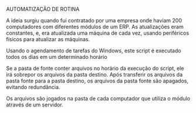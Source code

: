 AUTOMATIZAÇÃO DE ROTINA

A ideia surgiu quando fui contratado por uma empresa onde haviam 200 computadores com diferentes módulos de um ERP. As atualizações eram constantes, e, era atualizada uma máquina de cada vez, usando periféricos físicos para atualizar as máquinas.

Usando o agendamento de tarefas do Windows, este script é executado todos os dias em um determinado horário

Se a pasta de fonte conter arquivos no horário da execução do script, ele irá sobrepor os arquivos da pasta destino. Após transferir os arquivos da pasta fonte para a pasta destino, os arquivos da pasta fonte são apagados, evitando redundância.

Os arquivos são jogados na pasta de cada computador que utiliza o módulo através de um servidor.
